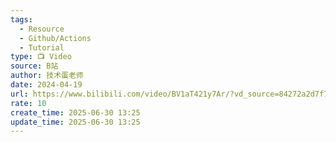 ```yaml
---
tags:
  - Resource
  - Github/Actions
  - Tutorial
type: 📺 Video
source: B站
author: 技术蛋老师
date: 2024-04-19
url: https://www.bilibili.com/video/BV1aT421y7Ar/?vd_source=84272a2d7f72158b38778819be5bc6ad
rate: 10
create_time: 2025-06-30 13:25
update_time: 2025-06-30 13:25
---
```

